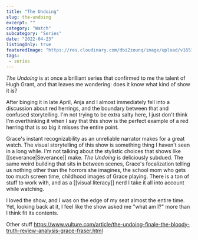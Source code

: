 ```yaml
---
title: "The Undoing"
slug: the-undoing
excerpt: ""
category: "Watch"
subcategory: "Series"
date: "2022-04-23"
listingOnly: true
featuredImage: "https://res.cloudinary.com/dbi2zounq/image/upload/v1651048794/Digital%20garden/media/the-undoing_uhswzi.jpg"
tags:
 - series
---
```

_The Undoing_ is at once a brilliant series that confirmed to me the talent of Hugh Grant, and that leaves me wondering: does it know what kind of show it is?

After binging it in late April, Anja and I almost immediately fell into a discussion about red herrings, and the boundary between that and confused storytelling. I'm not trying to be extra salty here, I just don't think I'm overthinking it when I say that this show is the perfect example of a red herring that is so big it misses the entire point. 

Grace's instant recognizability as an unreliable narrator makes for a great watch. The visual storytelling of this show is something thing I haven't seen in a long while. I'm not talking about the stylistic choices that shows like [[severance|Severance]] make. _The Undoing_ is deliciously subdued. The same weird building that sits in between scenes, Grace's focalization telling us nothing other than the horrors she imagines, the school mom who gets too much screen time, childhood images of Grace playing. There is a ton of stuff to work with, and as a [[visual literacy]] nerd I take it all into account while watching. 

I loved the show, and I was on the edge of my seat almost the entire time. Yet, looking back at it, I feel like the show asked me "what am I?" more than I think fit its contents.

Other stuff
https://www.vulture.com/article/the-undoing-finale-the-bloody-truth-review-analysis-grace-fraser.html